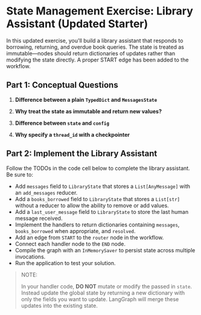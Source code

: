 # State Management Exercise: Library Assistant (Updated Starter)

In this updated exercise, you'll build a library assistant that responds to borrowing, returning, and overdue book queries. The state is treated as immutable—nodes should return dictionaries of updates rather than modifying the state directly. A proper START edge has been added to the workflow.

## Part 1: Conceptual Questions

1. **Difference between a plain `TypedDict` and `MessagesState`**

2. **Why treat the state as immutable and return new values?**

3. **Difference between `state` and `config`**

4. **Why specify a `thread_id` with a checkpointer**

## Part 2: Implement the Library Assistant

Follow the TODOs in the code cell below to complete the library assistant. Be sure to:

- Add `messages` field to `LibraryState` that stores a `List[AnyMessage]` with an `add_messages` reducer.
- Add a `books_borrowed` field to `LibraryState` that stores a `List[str]` without a reducer to allow the ability to remove or add values.
- Add a `last_user_message` field to `LibraryState` to store the last human message received.
- Implement the handlers to return dictionaries containing `messages`, `books_borrowed` when appropriate, and `resolved`.
- Add an edge from `START` to the `router` node in the workflow.
- Connect each handler node to the `END` node.
- Compile the graph with an `InMemorySaver` to persist state across multiple invocations.
- Run the application to test your solution.

> NOTE:
>
> In your handler code, **DO NOT** mutate or modify the passed in `state`. Instead update the global state by returning a new dictionary with only the fields you want to update. LangGraph will merge these updates into the existing state.
```